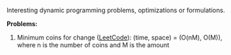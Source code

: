 Interesting dynamic programming problems, optimizations or formulations.

**Problems:**
1. Minimum coins for change ([LeetCode](https://leetcode.com/problems/coin-change/)): (time, space) = (O(nM), O(M)), where n is the number of coins and M is the amount

